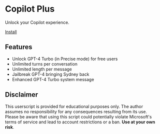 # Copilot Plus

Unlock your Copilot experience.

[Install](https://github.com/PeronGH/copilot-plus/raw/main/copilot-plus.user.js)

## Features

- Unlock GPT-4 Turbo (in Precise mode) for free users
- Unlimited turns per conversation
- Unlimited length per message
- Jailbreak GPT-4 bringing Sydney back
- Enhanced GPT-4 Turbo system message

## Disclaimer

This userscript is provided for educational purposes only. The author assumes no responsibility for any consequences resulting from its use. Please be aware that using this script could potentially violate Microsoft's terms of service and lead to account restrictions or a ban. **Use at your own risk**.
